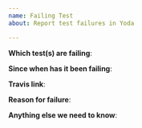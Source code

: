 ```yaml
---
name: Failing Test
about: Report test failures in Yoda

---
```


<!-- Please only use this template for submitting reports about failing tests in Yoda -->


**Which test(s) are failing**:

**Since when has it been failing**:

**Travis link**:

**Reason for failure**:

**Anything else we need to know**:

